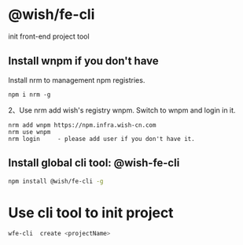 # @wish/fe-cli

init front-end project tool

## Install wnpm if you don't have

Install nrm to management npm registries.

```
npm i nrm -g
```

2、Use nrm add wish's registry wnpm. Switch to wnpm and login in it.

```
nrm add wnpm https://npm.infra.wish-cn.com
nrm use wnpm
nrm login     - please add user if you don't have it.
```

## Install global cli tool: @wish-fe-cli

```bash
npm install @wish/fe-cli -g
```

# Use cli tool to init project

```bash
wfe-cli  create <projectName>
```
